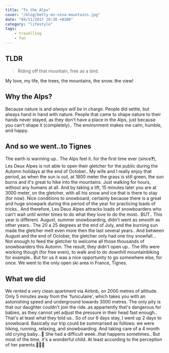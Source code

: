 ```yaml
---
title: "To the Alps"
cover: "/blog/betty-en-nina-mountains.jpg"
date: "04/11/2017 19:30 +0200"
category: "lifestyle"
tags:
    - travelling
    - fun
---
```

## TLDR
> Riding off that mountain, free as a bird.

My love, my life, the trees, the mountains, the snow..the view!

## Why the Alps?
Because nature is and *always will be* in charge. People did settle, but always hand in hand with nature. People that came to shape nature to their hands never stayed, as they don't have a place in the Alps, just because you can't shape it (completely).. The environment makes me calm, humble, and happy.

## And so we went..to Tignes
The earth is warming up.. The Alps feel it..for the first time ever (since❓), Les Deux Alpes is not able to open their gletcher for the public during the Automn holidays at the end of October.. My wife and I really enjoy that period, as when the sun is out, at 1800 meter the grass is still green, the sun burns and it's great to hike into the mountains. Just walking for hours, without any humans at all. And by taking a lift, 15 minutes later you are at 3000 meter, on the gletcher, with all his snow and ice that is there to stay (for now). Nice conditions to snowboard, certainly because there is a great and huge snowpark during this period of the year for practicing loads of tricks.. And therefore, Les Deux Alpes attracks loads of snowboarders who can't wait until winter times to do what they love to do the most.. BUT.. This year is different. August, summer snowboarding, didn't went as smooth as other years.. The 20 a 25 degrees at the end of July, and the burning sun made the gletcher melt even more then the last several years.. And between August and the end of October, the gletcher only had one tiny snowfall... Not enough to feed the gletcher to welcome all those thousands of snowboarders this Automn. The result, they didn't open up.. The lifts were working though (for free even), to walk and to do downhill mountainbiking for example.. But for us it was a nice opportunity to go somewhere else, for once. We went to the only open ski area in France, Tignes.

## What we did
We rented a very clean apartment via Airbnb, on 2000 metres of altitude. Only 5 minutes away from the 'funiculaire', which takes you with an astonishing speed and underground towards 3000 metres. The only pity is that our daughter couldn't join the ride..as appartently that's dangerous for babies, as they cannot yet adjust the pressure in their head fast enough.. That's at least what they told us.. So of our 6 days stay, I went up 2 days to snowboard.
Basically our trip could be summarised as follows: we were hiking, running, relaxing, and snowboarding. And taking care of a 4 month old crying baby...🤷‍ She had a difficult week..that happens sometimes.. But most of the time, it's a wonderful child. At least according to the perception of her parents.👨‍👩‍👧
